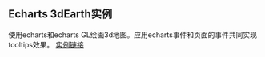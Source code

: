 ## Echarts 3dEarth实例

使用echarts和echarts GL绘画3d地图。应用echarts事件和页面的事件共同实现tooltips效果。
[实例链接](https://hlsblog.github.io/3dEarth/)
